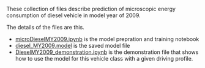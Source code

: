 These collection of files describe prediction of microscopic energy consumption of diesel vehicle in model year of 2009.

The details of the files are this.

* [microDieselMY2009.ipynb](microDieselMY2002.ipynb) is the model prepration and training notebook
* [diesel_MY2009.model](diesel_MY2002.model) is the saved model file
* [DieselMY2009_demonstration.ipynb](DieselMY2009_demonstration.ipynb) is the demonstration file that shows how to use the model for this vehicle class with a given driving profile.

